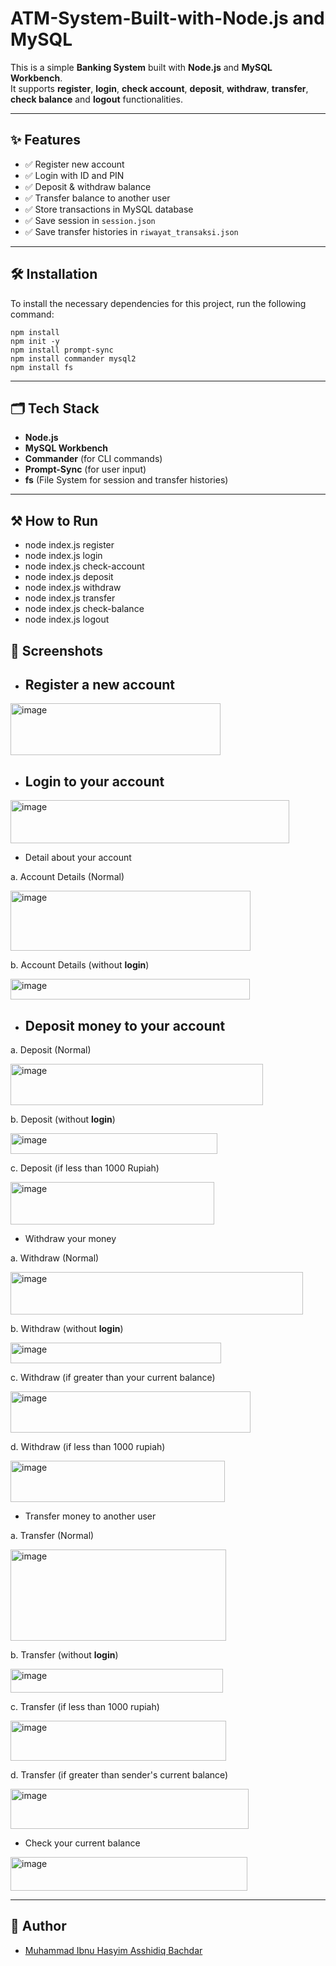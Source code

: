 # ATM-System-Built-with-Node.js and MySQL

This is a simple **Banking System** built with **Node.js** and **MySQL Workbench**.  
It supports **register**, **login**, **check account**, **deposit**, **withdraw**, **transfer**, **check balance** and **logout** functionalities.

---

## ✨ Features

- ✅ Register new account
- ✅ Login with ID and PIN
- ✅ Deposit & withdraw balance
- ✅ Transfer balance to another user
- ✅ Store transactions in MySQL database
- ✅ Save session in `session.json`
- ✅ Save transfer histories in `riwayat_transaksi.json`

---

## 🛠️ Installation

To install the necessary dependencies for this project, run the following command:
```
npm install
npm init -y
npm install prompt-sync
npm install commander mysql2
npm install fs
```

---

## 🗂️ Tech Stack

- **Node.js**  
- **MySQL Workbench**
- **Commander** (for CLI commands)
- **Prompt-Sync** (for user input)
- **fs** (File System for session and transfer histories)

---

## ⚒ How to Run

- node index.js register
- node index.js login
- node index.js check-account
- node index.js deposit
- node index.js withdraw
- node index.js transfer
- node index.js check-balance
- node index.js logout

## 📸 Screenshots

- ## Register a new account
<img width="336" height="83" alt="image" src="https://github.com/user-attachments/assets/1c922781-535e-4f74-8b73-64815cc820b7" />

- ## Login to your account
<img width="446" height="69" alt="image" src="https://github.com/user-attachments/assets/75363df0-4d9c-48ce-bb8a-9c93a932e7a9" />

- Detail about your account

a. Account Details (Normal)

<img width="384" height="96" alt="image" src="https://github.com/user-attachments/assets/43e3fedc-1829-4110-a05c-9abf91a41bbd" />

b. Account Details (without **login**)

<img width="383" height="33" alt="image" src="https://github.com/user-attachments/assets/093ddf73-e9f8-446a-9844-d181f9d4ae07" />

- ## Deposit money to your account

a. Deposit (Normal)

<img width="404" height="66" alt="image" src="https://github.com/user-attachments/assets/c9460410-698d-450d-b022-b31846c85624" />

b. Deposit (without **login**)

<img width="331" height="33" alt="image" src="https://github.com/user-attachments/assets/420d1325-ca52-4d4d-b9bf-2e6875ca27fe" />

c. Deposit (if less than 1000 Rupiah)

<img width="326" height="68" alt="image" src="https://github.com/user-attachments/assets/503af2b0-6a2c-4c3c-b747-3d2487857d61" />

- Withdraw your money

a. Withdraw (Normal)

<img width="468" height="68" alt="image" src="https://github.com/user-attachments/assets/2ed69a9a-f41d-4065-bcf4-79696b402af3" />

b. Withdraw (without **login**)

<img width="337" height="33" alt="image" src="https://github.com/user-attachments/assets/d87d82b1-5866-45a2-95bc-93dea3d2b9e8" />

c. Withdraw (if greater than your current balance)

<img width="384" height="66" alt="image" src="https://github.com/user-attachments/assets/8868af65-98c7-48b5-ac7e-80662809ce59" />

d. Withdraw (if less than 1000 rupiah)

<img width="343" height="66" alt="image" src="https://github.com/user-attachments/assets/412c9aec-656a-4fc2-a372-bf103ed35848" />

- Transfer money to another user

a. Transfer (Normal)

<img width="345" height="146" alt="image" src="https://github.com/user-attachments/assets/f0ea0f95-c580-497a-8e17-2fb2fa771d76" />

b. Transfer (without **login**)

<img width="340" height="38" alt="image" src="https://github.com/user-attachments/assets/6dfa47ce-fc0f-4c65-b279-c6d9c85a7863" />

c. Transfer (if less than 1000 rupiah)

<img width="345" height="64" alt="image" src="https://github.com/user-attachments/assets/85c45078-e7dc-401f-8262-9b87460ba326" />

d. Transfer (if greater than sender's current balance)

<img width="381" height="64" alt="image" src="https://github.com/user-attachments/assets/320fa88e-8596-4dc5-823b-e7f2e5578cb5" />

- Check your current balance

<img width="379" height="54" alt="image" src="https://github.com/user-attachments/assets/5062995e-582d-4262-b8d6-0f51f0129732" />

---

## 👤 Author

- [Muhammad Ibnu Hasyim Asshidiq Bachdar](https://www.linkedin.com/in/muhammad-ibnu-hasyim-asshidiq-bachdar-386318312)

